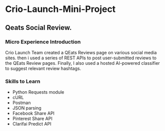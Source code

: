 # Crio-Launch-Mini-Project
## Qeats Social Review.
### Micro Experience Introduction
Crio Launch Team created a QEats Reviews page on various social media sites.
then i used a series of REST APIs to post user-submitted reviews to the QEats Review pages.
Finally, I also used a hosted AI-powered classifier to suggest relevant review hashtags.

### Skills to Learn
* Python Requests module
* cURL
* Postman
* JSON parsing
* Facebook Share API
* Pinterest Share API
* Clarifai Predict API
